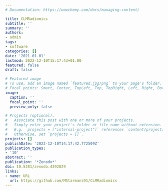```yaml
---
# Documentation: https://wowchemy.com/docs/managing-content/

title: CLMRadiomics
subtitle: ''
summary: ''
authors:
- admin
tags:
- software
categories: []
date: '2021-01-01'
lastmod: 2022-12-10T15:17:43+01:00
featured: false
draft: false

# Featured image
# To use, add an image named `featured.jpg/png` to your page's folder.
# Focal points: Smart, Center, TopLeft, Top, TopRight, Left, Right, BottomLeft, Bottom, BottomRight.
image:
  caption: ''
  focal_point: ''
  preview_only: false

# Projects (optional).
#   Associate this post with one or more of your projects.
#   Simply enter your project's folder or file name without extension.
#   E.g. `projects = ["internal-project"]` references `content/project/deep-learning/index.md`.
#   Otherwise, set `projects = []`.
projects: []
publishDate: '2022-12-10T14:17:42.772509Z'
publication_types:
- '10'
abstract: ''
publication: '*Zenodo*'
doi: 10.5281/zenodo.4392829
links:
- name: URL
  url: https://github.com/MStarmans91/CLMRadiomics
---
```

